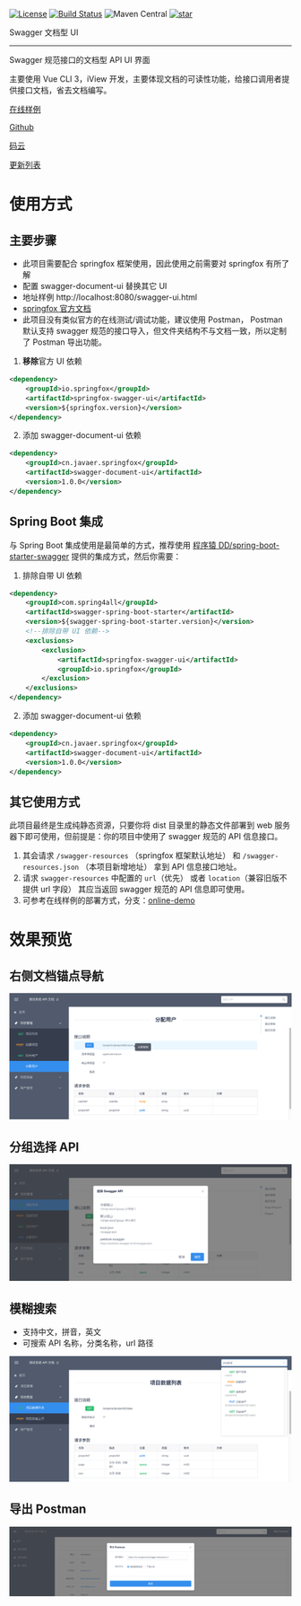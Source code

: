 [![License](https://img.shields.io/badge/License-Apache%202.0-blue.svg)](https://opensource.org/licenses/Apache-2.0)
[![Build Status](https://travis-ci.org/cn-src/swagger-document-ui.svg?branch=dev)](https://travis-ci.org/cn-src/swagger-document-ui)
![Maven Central](https://img.shields.io/maven-central/v/cn.javaer.springfox/swagger-document-ui.svg)
[![star](https://gitee.com/cn-src/swagger-document-ui/badge/star.svg?theme=dark)](https://gitee.com/cn-src/swagger-document-ui/stargazers)

Swagger 文档型 UI

---

Swagger 规范接口的文档型 API UI 界面

主要使用 Vue CLI 3，iView 开发，主要体现文档的可读性功能，给接口调用者提供接口文档，省去文档编写。

[在线样例](http://cn-src.gitee.io/swagger-document-ui/swagger-ui.html)

[Github](https://github.com/cn-src/swagger-document-ui)

[码云](https://gitee.com/cn-src/swagger-document-ui)

[更新列表](https://github.com/cn-src/swagger-document-ui/releases)

# 使用方式

## 主要步骤

-   此项目需要配合 springfox 框架使用，因此使用之前需要对 springfox 有所了解
-   配置 swagger-document-ui 替换其它 UI
-   地址样例 http://localhost:8080/swagger-ui.html
-   [springfox 官方文档](http://springfox.github.io/springfox/docs/current/)
-   此项目没有类似官方的在线测试/调试功能，建议使用 Postman，
    Postman 默认支持 swagger 规范的接口导入，但文件夹结构不与文档一致，所以定制了 Postman 导出功能。

1. **移除**官方 UI 依赖

```xml
<dependency>
    <groupId>io.springfox</groupId>
    <artifactId>springfox-swagger-ui</artifactId>
    <version>${springfox.version}</version>
</dependency>
```

2. 添加 swagger-document-ui 依赖

```xml
<dependency>
    <groupId>cn.javaer.springfox</groupId>
    <artifactId>swagger-document-ui</artifactId>
    <version>1.0.0</version>
</dependency>
```

## Spring Boot 集成

与 Spring Boot 集成使用是最简单的方式，推荐使用 [程序猿 DD/spring-boot-starter-swagger](https://gitee.com/didispace/spring-boot-starter-swagger)
提供的集成方式，然后你需要：

1. 排除自带 UI 依赖

```xml
<dependency>
    <groupId>com.spring4all</groupId>
    <artifactId>swagger-spring-boot-starter</artifactId>
    <version>${swagger-spring-boot-starter.version}</version>
    <!--排除自带 UI 依赖-->
    <exclusions>
        <exclusion>
            <artifactId>springfox-swagger-ui</artifactId>
            <groupId>io.springfox</groupId>
        </exclusion>
    </exclusions>
</dependency>
```

2. 添加 swagger-document-ui 依赖

```xml
<dependency>
    <groupId>cn.javaer.springfox</groupId>
    <artifactId>swagger-document-ui</artifactId>
    <version>1.0.0</version>
</dependency>
```

## 其它使用方式

此项目最终是生成纯静态资源，只要你将 dist 目录里的静态文件部署到 web 服务器下即可使用，但前提是：你的项目中使用了 swagger 规范的 API 信息接口。

1. 其会请求 `/swagger-resources` （springfox 框架默认地址） 和 `/swagger-resources.json` （本项目新增地址） 拿到 API 信息接口地址。
2. 请求 `swagger-resources` 中配置的 `url`（优先） 或者 `location`（兼容旧版不提供 url 字段） 其应当返回 swagger 规范的 API 信息即可使用。
3. 可参考在线样例的部署方式，分支：[online-demo](https://gitee.com/cn-src/swagger-document-ui/tree/online-demo/)

# 效果预览

## 右侧文档锚点导航

![](docs/demo1.png)

## 分组选择 API

![](docs/demo2.png)

## 模糊搜索

-   支持中文，拼音，英文
-   可搜索 API 名称，分类名称，url 路径

![](docs/demo3.png)

## 导出 Postman

![](docs/demo4.png)

